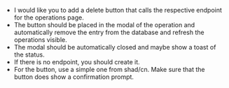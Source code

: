 - I would like you to add a delete button that calls the respective endpoint for the operations page.
- The button should be placed in the modal of the operation and automatically remove the entry from the database and refresh the operations visible.
- The modal should be automatically closed and maybe show a toast of the status.
- If there is no endpoint, you should create it.
- For the button, use a simple one from shad/cn. Make sure that the button does show a confirmation prompt.
